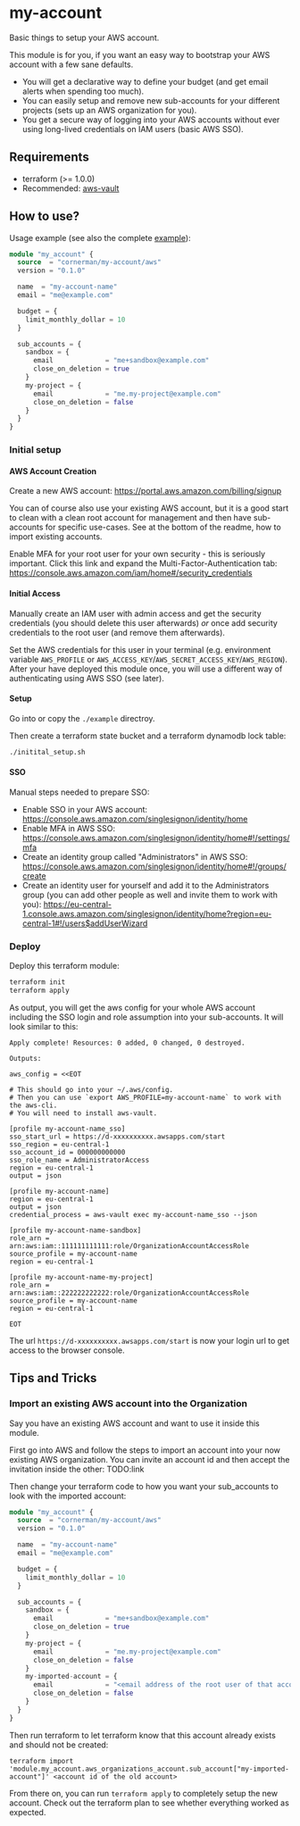 # my-account

Basic things to setup your AWS account.

This module is for you, if you want an easy way to bootstrap your AWS account with a few sane defaults.
- You will get a declarative way to define your budget (and get email alerts when spending too much).
- You can easily setup and remove new sub-accounts for your different projects (sets up an AWS organization for you).
- You get a secure way of logging into your AWS accounts without ever using long-lived credentials on IAM users (basic AWS SSO).

## Requirements

- terraform (>= 1.0.0)
- Recommended: [aws-vault](https://github.com/99designs/aws-vault)

## How to use?

Usage example (see also the complete [example](./example/main.tf)):
```tf
module "my_account" {
  source  = "cornerman/my-account/aws"
  version = "0.1.0"

  name  = "my-account-name"
  email = "me@example.com"

  budget = {
    limit_monthly_dollar = 10
  }

  sub_accounts = {
    sandbox = {
      email             = "me+sandbox@example.com"
      close_on_deletion = true
    }
    my-project = {
      email             = "me.my-project@example.com"
      close_on_deletion = false
    }
  }
}
```

### Initial setup

#### AWS Account Creation

Create a new AWS account: https://portal.aws.amazon.com/billing/signup

You can of course also use your existing AWS account, but it is a good start to clean with a clean root account for management and then have sub-accounts for specific use-cases. See at the bottom of the readme, how to import existing accounts.

Enable MFA for your root user for your own security - this is seriously important. Click this link and expand the Multi-Factor-Authentication tab: https://console.aws.amazon.com/iam/home#/security_credentials

#### Initial Access

Manually create an IAM user with admin access and get the security credentials (you should delete this user afterwards) *or* once add security credentials to the root user (and remove them afterwards).

Set the AWS credentials for this user in your terminal (e.g. environment variable `AWS_PROFILE` or `AWS_ACCESS_KEY`/`AWS_SECRET_ACCESS_KEY`/`AWS_REGION`). After your have deployed this module once, you will use a different way of authenticating using AWS SSO (see later).

#### Setup

Go into or copy the `./example` directroy.

Then create a terraform state bucket and a terraform dynamodb lock table:
```sh
./initital_setup.sh
```

#### SSO

Manual steps needed to prepare SSO:
- Enable SSO in your AWS account: https://console.aws.amazon.com/singlesignon/identity/home
- Enable MFA in AWS SSO: https://console.aws.amazon.com/singlesignon/identity/home#!/settings/mfa
- Create an identity group called "Administrators" in AWS SSO: https://console.aws.amazon.com/singlesignon/identity/home#!/groups/create
- Create an identity user for yourself and add it to the Administrators group (you can add other people as well and invite them to work with you): https://eu-central-1.console.aws.amazon.com/singlesignon/identity/home?region=eu-central-1#!/users$addUserWizard

### Deploy

Deploy this terraform module:
```sh
terraform init
terraform apply
```

As output, you will get the aws config for your whole AWS account including the SSO login and role assumption into your sub-accounts. It will look similar to this:
```
Apply complete! Resources: 0 added, 0 changed, 0 destroyed.

Outputs:

aws_config = <<EOT

# This should go into your ~/.aws/config.
# Then you can use `export AWS_PROFILE=my-account-name` to work with the aws-cli.
# You will need to install aws-vault.

[profile my-account-name_sso]
sso_start_url = https://d-xxxxxxxxxx.awsapps.com/start
sso_region = eu-central-1
sso_account_id = 000000000000
sso_role_name = AdministratorAccess
region = eu-central-1
output = json

[profile my-account-name]
region = eu-central-1
output = json
credential_process = aws-vault exec my-account-name_sso --json

[profile my-account-name-sandbox]
role_arn = arn:aws:iam::111111111111:role/OrganizationAccountAccessRole
source_profile = my-account-name
region = eu-central-1

[profile my-account-name-my-project]
role_arn = arn:aws:iam::222222222222:role/OrganizationAccountAccessRole
source_profile = my-account-name
region = eu-central-1

EOT
```

The url `https://d-xxxxxxxxxx.awsapps.com/start` is now your login url to get access to the browser console.

## Tips and Tricks

### Import an existing AWS account into the Organization

Say you have an existing AWS account and want to use it inside this module.

First go into AWS and follow the steps to import an account into your now existing AWS organization. You can invite an account id and then accept the invitation inside the other: TODO:link

Then change your terraform code to how you want your sub_accounts to look with the imported account:

```tf
module "my_account" {
  source  = "cornerman/my-account/aws"
  version = "0.1.0"

  name  = "my-account-name"
  email = "me@example.com"

  budget = {
    limit_monthly_dollar = 10
  }

  sub_accounts = {
    sandbox = {
      email             = "me+sandbox@example.com"
      close_on_deletion = true
    }
    my-project = {
      email             = "me.my-project@example.com"
      close_on_deletion = false
    }
    my-imported-account = {
      email             = "<email address of the root user of that account>"
      close_on_deletion = false
    }
  }
}
```

Then run terraform to let terraform know that this account already exists and should not be created:
```shell
terraform import 'module.my_account.aws_organizations_account.sub_account["my-imported-account"]' <account id of the old account>
```

From there on, you can run `terraform apply` to completely setup the new account. Check out the terraform plan to see whether everything worked as expected.

